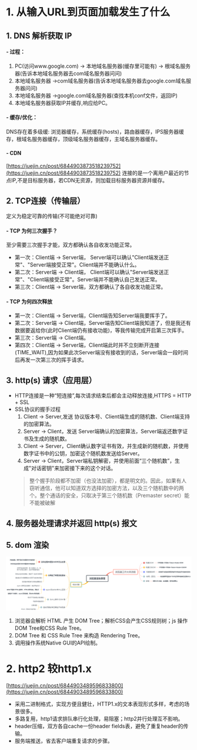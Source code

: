 # 1. 从输入URL到页面加载发生了什么
## 1. DNS 解析获取 IP
#### - 过程：
1. PC(访问www.google.com) -> 本地域名服务器(缓存里可能有) -> 根域名服务器(告诉本地域名服务器去com域名服务器问问)
2. 本地域名服务器 ->com域名服务器(告诉本地域名服务器去google.com域名服务器问问)
3. 本地域名服务器 ->google.com域名服务器(查找本机conf文件，返回IP)
4. 本地域名服务器获取IP并缓存,响应给PC。
#### - 缓存/优化：
DNS存在着多级缓: 浏览器缓存，系统缓存(hosts)，路由器缓存，IPS服务器缓存，根域名服务器缓存，顶级域名服务器缓存，主域名服务器缓存。
#### - CDN
[https://juejin.cn/post/6844903873518239752](https://juejin.cn/post/6844903873518239752)
连接的是一个离用户最近的节点IP,不是目标服务器，若CDN无资源，则加载目标服务器资源并缓存。
## 2. TCP连接（传输层）
定义为稳定可靠的传输(不可能绝对可靠)
#### - TCP 为何三次握手？
至少需要三次握手才能，双方都确认各自收发功能正常。
- 第一次：Client端 -> Server端， Server端可以确认"Client端发送正常"、"Server端接受正常"。Client端并不能确认什么。
- 第二次：Server端 -> Client端， Client端可以确认"Server端发送正常"、"Client端接受正常"。Server端并不能确认自己发送正常。
- 第三次：Client端 -> Server端，双方都确认了各自收发功能正常。
#### - TCP 为何四次释放
- 第一次：Client端 -> Server端，Client端告知Server端我要挥手了。
- 第二次：Server端 -> Client端，Server端告知Client端我知道了，但是我还有数据要返给你(此时Client端仍有接收功能)，等我传输完成开启第三次挥手。
- 第三次：Server端 -> Client端。
- 第四次：Client端 -> Server端，Client端此时并不立刻断开连接(TIME_WAIT),因为如果此次Server端没有接收到的话，Server端会一段时间后再发一次第三次的挥手请求。
## 3. http(s) 请求（应用层）
- HTTP连接是一种“短连接”,每次请求结束后都会主动释放连接,HTTPS = HTTP + SSL 
- SSL协议的握手过程
  1. Client -> Server,发送 协议版本号、Client端生成的随机数、Client端支持的加密算法。
  2. Server -> Client，发送 Server端确认的加密算法，Server端返还数字证书及生成的随机数。
  3. Client -> Server，Client确认数字证书有效，并生成新的随机数，并使用数字证书中的公钥，加密这个随机数发送给Server。
  4. Server -> Client，Server端私钥解密，并使用前面“三个随机数”，生成"对话密钥"来加密接下来的这个对话。
  > 整个握手阶段都不加密（也没法加密），都是明文的。因此，如果有人窃听通信，他可以知道双方选择的加密方法，以及三个随机数中的两个。整个通话的安全，只取决于第三个随机数（Premaster secret）能不能被破解

## 4. 服务器处理请求并返回 http(s) 报文
## 5. dom 渲染
![](../imgs/浏览器渲染原理.png)
1. 浏览器会解析 HTML 产生 DOM Tree；解析CSS会产生CSS规则树；js 操作DOM Tree和CSS Rule Tree。
2. DOM Tree 和 CSS Rule Tree 来构造 Rendering Tree。
3. 调用操作系统Native GUI的API绘制。


# 2. http2 较http1.x
[https://juejin.cn/post/6844903489596833800](https://juejin.cn/post/6844903489596833800)
- 采用二进制格式，实现方便且健壮，HTTP1.x的文本表现形式多样，考虑的场景很多。
- 多路复用，http1请求排队串行化处理，易阻塞；http2并行处理互不影响。
- header压缩，双方各自cache一份header fields表，避免了重复header的传输。
- 服务端推送，省去客户端重复请求的步骤。